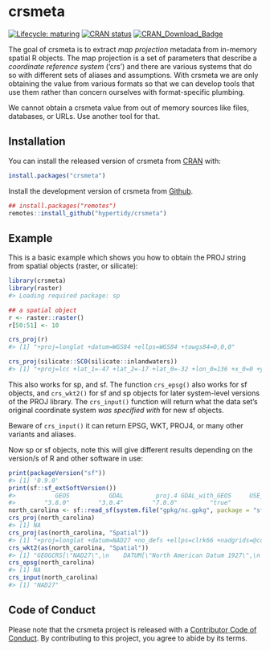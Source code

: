
<!-- README.md is generated from README.Rmd. Please edit that file -->

# crsmeta

<!-- badges: start -->

[![Lifecycle:
maturing](https://img.shields.io/badge/lifecycle-maturing-blue.svg)](https://www.tidyverse.org/lifecycle/#maturing)
[![CRAN
status](https://www.r-pkg.org/badges/version/crsmeta)](https://CRAN.R-project.org/package=crsmeta)
[![CRAN\_Download\_Badge](http://cranlogs.r-pkg.org/badges/crsmeta)](https://cran.r-project.org/package=crsmeta)
<!-- badges: end -->

The goal of crsmeta is to extract *map projection* metadata from
in-memory spatial R objects. The map projection is a set of parameters
that describe a *coordinate reference system* (‘crs’) and there are
various systems that do so with different sets of aliases and
assumptions. With crsmeta we are only obtaining the value from various
formats so that we can develop tools that use them rather than concern
ourselves with format-specific plumbing.

We cannot obtain a crsmeta value from out of memory sources like files,
databases, or URLs. Use another tool for that.

## Installation

You can install the released version of crsmeta from
[CRAN](https://CRAN.R-project.org) with:

``` r
install.packages("crsmeta")
```

Install the development version of crsmeta from
[Github](https://github.com/hypertidy/crsmeta).

``` r
## install.packages("remotes")
remotes::install_github("hypertidy/crsmeta")
```

## Example

This is a basic example which shows you how to obtain the PROJ string
from spatial objects (raster, or silicate):

``` r
library(crsmeta)
library(raster)
#> Loading required package: sp

## a spatial object
r <- raster::raster()
r[50:51] <- 10

crs_proj(r)
#> [1] "+proj=longlat +datum=WGS84 +ellps=WGS84 +towgs84=0,0,0"

crs_proj(silicate::SC0(silicate::inlandwaters))
#> [1] "+proj=lcc +lat_1=-47 +lat_2=-17 +lat_0=-32 +lon_0=136 +x_0=0 +y_0=0 +ellps=WGS84 +towgs84=0,0,0,0,0,0,0 +units=m +no_defs"
```

This also works for sp, and sf. The function `crs_epsg()` also works for
sf objects, and `crs_wkt2()` for sf and sp objects for later
system-level versions of the PROJ library. The `crs_input()` function
will return what the data set’s original coordinate system *was
specified with* for new sf objects.

Beware of `crs_input()` it can return EPSG, WKT, PROJ4, or many other
variants and aliases.

Now sp or sf objects, note this will give different results depending on
the version/s of R and other software in use:

``` r
print(packageVersion("sf"))
#> [1] '0.9.0'
print(sf::sf_extSoftVersion())
#>           GEOS           GDAL         proj.4 GDAL_with_GEOS     USE_PROJ_H 
#>        "3.8.0"        "3.0.4"        "7.0.0"         "true"         "true"
north_carolina <- sf::read_sf(system.file("gpkg/nc.gpkg", package = "sf", mustWork = TRUE))
crs_proj(north_carolina)
#> [1] NA
crs_proj(as(north_carolina, "Spatial"))
#> [1] "+proj=longlat +datum=NAD27 +no_defs +ellps=clrk66 +nadgrids=@conus,@alaska,@ntv2_0.gsb,@ntv1_can.dat"
crs_wkt2(as(north_carolina, "Spatial"))
#> [1] "GEOGCRS[\"NAD27\",\n    DATUM[\"North American Datum 1927\",\n        ELLIPSOID[\"Clarke 1866\",6378206.4,294.978698213898,\n            LENGTHUNIT[\"metre\",1]]],\n    PRIMEM[\"Greenwich\",0,\n        ANGLEUNIT[\"degree\",0.0174532925199433]],\n    CS[ellipsoidal,2],\n        AXIS[\"geodetic latitude (Lat)\",north,\n            ORDER[1],\n            ANGLEUNIT[\"degree\",0.0174532925199433]],\n        AXIS[\"geodetic longitude (Lon)\",east,\n            ORDER[2],\n            ANGLEUNIT[\"degree\",0.0174532925199433]],\n    USAGE[\n        SCOPE[\"unknown\"],\n        AREA[\"North America - NAD27\"],\n        BBOX[7.15,167.65,83.17,-47.74]],\n    ID[\"EPSG\",4267]]"
crs_epsg(north_carolina)
#> [1] NA
crs_input(north_carolina)
#> [1] "NAD27"
```

## Code of Conduct

Please note that the crsmeta project is released with a [Contributor
Code of
Conduct](https://github.com/hypertidy/crsmeta/blob/master/CODE_OF_CONDUCT.md).
By contributing to this project, you agree to abide by its terms.
